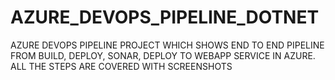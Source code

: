 # AZURE_DEVOPS_PIPELINE_DOTNET
AZURE DEVOPS PIPELINE PROJECT WHICH SHOWS END TO END PIPELINE FROM BUILD, DEPLOY, SONAR, DEPLOY TO WEBAPP SERVICE IN AZURE. ALL THE STEPS ARE COVERED WITH SCREENSHOTS
